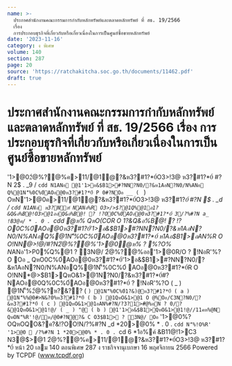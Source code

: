 ```yaml
---
name: >-
  ประกาศสำนักงานคณะกรรมการกำกับหลักทรัพย์และตลาดหลักทรัพย์ ที่ สธ. 19/2566
  เรื่อง
  การประกอบธุรกิจที่เกี่ยวกับหรือเกี่ยวเนื่องในการเป็นศูนย์ซื้อขายหลักทรัพย์
date: '2023-11-16'
category: ง พิเศษ
volume: 140
section: 287
page: 20
source: 'https://ratchakitcha.soc.go.th/documents/11462.pdf'
draft: true
---
```


# ประกาศสำนักงานคณะกรรมการกำกับหลักทรัพย์และตลาดหลักทรัพย์ ที่ สธ. 19/2566 เรื่อง การประกอบธุรกิจที่เกี่ยวกับหรือเกี่ยวเนื่องในการเป็นศูนย์ซื้อขายหลักทรัพย์

'1>@02ํ@%?@%ค>11/@1ํ@?&ห3?#1?*0์O3>!3@ ห3?#1?*0์ #?N 2$ . _9 / `cdd N1ANอ @1'1>อ&$B1>#?NN?N0/?&ห1AอN?N0/N%ANอ Q%@1N'็%0C%0์AOอ@0ห3?#1?*0์ P 0#?NOอ __ ( ` ) OหN'1>@0ค>11/@1ํ@?&ห3?#1?*0์O3>!3@ ห3?#1?*0์ #?N $ . _d / `cdd N1ANอ ห3?Nฑ์ NANอ%R O3>/>$?@1Q%@1อ1?&Q&อ%B@!O3>@1ออQ&อ%B@! ? !?O0C%0์AOอ@0ห3?#1?*0์ 3/?%#?N a_ !B3@ค/ * . 0 . `cdd ํ@ห% QหO(COR O 1?&Q&อ%B@! ? !?O0C%0์AOอ@0ห3?#1?*0์'1>อ&$B1>#?NN?N0/?&ห1AอN?N0/N%ANอQ%@1N'็%0C%0์AOอ@0ห3?#1?*0์ ห1Aอ$B1>อAN%R O O!NN*@>!@/#?N2ํ@%?@%'1>@0ํ@ห% ? %?O% N*ANอ'1>P0%์Q%@1 ? 3N@/ 2ํ@%?@%ออ'1>@0R/O ? !NอR'%?O Oอ _ QหO0C%0์AOอ@0ห3?#1?*0์'1>อ&$B1>#?NN?N0/?&ห1AอN?N0/N%ANอQ%@1N'็%0C%0์ AOอ@0ห3?#1?*0์R O O!NN*@>$B1>QหO&1>@1N?N0/?&ห3?#1?*0์#?NAOอ@0Q%0C%0์AOอ@0ห3?#1?*0์ ? !NอR'%?O ( _ ) @1N'็%2ํ@%?ห?&?? ( ` ) @1N'็%0C%0์1?&)@ห3?#1?*0์ ( a ) @1N'็%%@0#>N&?0%ห3?#1?*0์ ( b ) @1QหO&1>@1 O @%Oอ/C3N?N0/?&ห3?#1?*0์ ( c ) @1QหO&1>@1อAN%#?N/?3?1>#ํ@%อN ? 0/?&@1QหO&1>@1!@/ ( _ ) "@ ( b ) @1'1>อ&$B1>QหO&1>@1!@//11คห%@N QหON'็%R'!@/ห/@0#?Nํ@?& C O3$B1> ? 3N@/ Oอ ` '1>@0%?OQหOQO&?ค?&!?OO!N/?%#?N _d *20>@0% * . 0 . `cdd N'็%!O%R' '1>@0  /?%#?N 1 *20>@0% * . 0 . `cd 6 *1อ%ค์ &B11@!1>C3 N3@$>@1 2ํ@%?@%ค>11/@1ํ@?&ห3?#1?*0์O3>!3@ ห3?#1?*0์ หน้า 20 เลม 140 ตอนพิเศษ 287 ง ราชกิจจานุเบกษา 16 พฤศจิกายน 2566 Powered by TCPDF (www.tcpdf.org)
